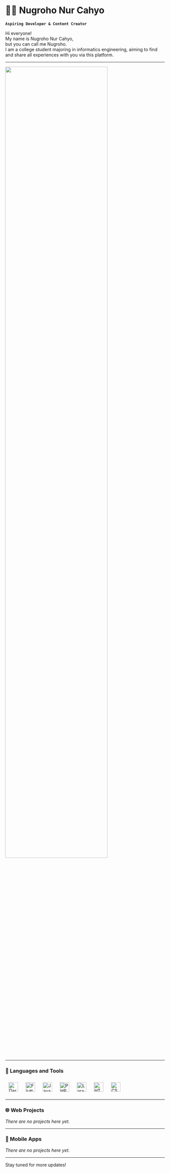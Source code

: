 # 🏄‍♂️ Nugroho Nur Cahyo

**`Aspiring Developer & Content Creator`**

Hi everyone! <br>
My name is Nugroho Nur Cahyo,<br>
but you can call me Nugroho. <br>
I am a college student majoring in informatics engineering, aiming to find and share all experiences with you via this platform.

---

<img src="https://github.com/user-attachments/assets/01611bdd-c6ff-46c1-bd51-f1bb5f601509" style="height:80%; object-fit:cover; align=center;"/>


---

### 🧰 Languages and Tools

<p align="left">
  <img alt="Dart" style="margin:10px" width="30px" src="https://cdn.jsdelivr.net/gh/devicons/devicon@latest/icons/dart/dart-original.svg" />
  <img alt="Flutter" style="margin:10px" width="30px" src="https://cdn.jsdelivr.net/gh/devicons/devicon@latest/icons/flutter/flutter-original.svg" />
  <img alt="Java" style="margin:10px" width="30px" src="https://cdn.jsdelivr.net/gh/devicons/devicon@latest/icons/java/java-original.svg" />
  <img alt="PHP" style="margin:10px" width="30px" src="https://cdn.jsdelivr.net/gh/devicons/devicon@latest/icons/php/php-original.svg" />
  <img alt="Laravel" style="margin:10px" width="30px" src="https://cdn.jsdelivr.net/gh/devicons/devicon@latest/icons/laravel/laravel-original.svg" />
  <img alt="HTML" style="margin:10px" width="30px" src="https://cdn.jsdelivr.net/gh/devicons/devicon@latest/icons/html5/html5-original.svg" />
  <img alt="CSS" style="margin:10px" width="30px" src="https://cdn.jsdelivr.net/gh/devicons/devicon@latest/icons/css3/css3-original.svg" />
</p>

---

### 🌐 Web Projects

*There are no projects here yet.*

---

### 📱 Mobile Apps

*There are no projects here yet.*

---

Stay tuned for more updates!
